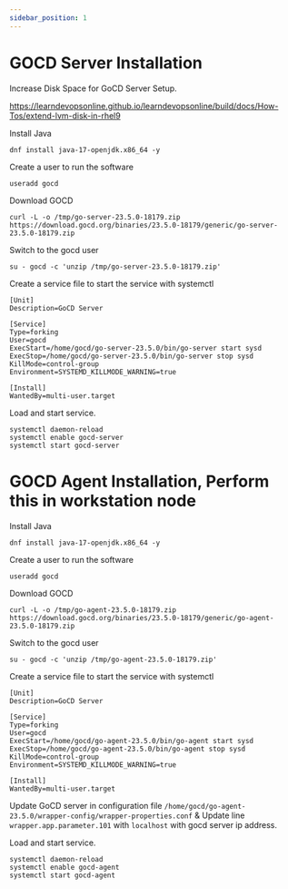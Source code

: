 ```yaml
---
sidebar_position: 1
---
```


# GOCD Server Installation

Increase Disk Space for GoCD Server Setup.

https://learndevopsonline.github.io/learndevopsonline/build/docs/How-Tos/extend-lvm-disk-in-rhel9

Install Java

```shell 
dnf install java-17-openjdk.x86_64 -y
```

Create a user to run the software

```shell 
useradd gocd
```

Download GOCD 

```shell
curl -L -o /tmp/go-server-23.5.0-18179.zip  https://download.gocd.org/binaries/23.5.0-18179/generic/go-server-23.5.0-18179.zip 
```

Switch to the gocd user 

```shell
su - gocd -c 'unzip /tmp/go-server-23.5.0-18179.zip'
```

Create a service file to start the service with systemctl

```unit file (systemd) title=/etc/systemd/system/gocd-server.service
[Unit]
Description=GoCD Server

[Service]
Type=forking
User=gocd
ExecStart=/home/gocd/go-server-23.5.0/bin/go-server start sysd
ExecStop=/home/gocd/go-server-23.5.0/bin/go-server stop sysd
KillMode=control-group
Environment=SYSTEMD_KILLMODE_WARNING=true

[Install]
WantedBy=multi-user.target
```
Load and start service.

```shell 
systemctl daemon-reload
systemctl enable gocd-server 
systemctl start gocd-server
```

# GOCD Agent Installation, Perform this in workstation node

Install Java

```shell 
dnf install java-17-openjdk.x86_64 -y
```

Create a user to run the software

```shell 
useradd gocd
```

Download GOCD

```shell
curl -L -o /tmp/go-agent-23.5.0-18179.zip https://download.gocd.org/binaries/23.5.0-18179/generic/go-agent-23.5.0-18179.zip
```

Switch to the gocd user

```shell
su - gocd -c 'unzip /tmp/go-agent-23.5.0-18179.zip'
```

Create a service file to start the service with systemctl

```unit file (systemd) title=/etc/systemd/system/gocd-agent.service
[Unit]
Description=GoCD Server

[Service]
Type=forking
User=gocd
ExecStart=/home/gocd/go-agent-23.5.0/bin/go-agent start sysd
ExecStop=/home/gocd/go-agent-23.5.0/bin/go-agent stop sysd
KillMode=control-group
Environment=SYSTEMD_KILLMODE_WARNING=true

[Install]
WantedBy=multi-user.target
```

Update GoCD server in configuration file `/home/gocd/go-agent-23.5.0/wrapper-config/wrapper-properties.conf`  & Update line `wrapper.app.parameter.101` with `localhost` with gocd server ip address.

Load and start service.

```shell 
systemctl daemon-reload
systemctl enable gocd-agent 
systemctl start gocd-agent
```


